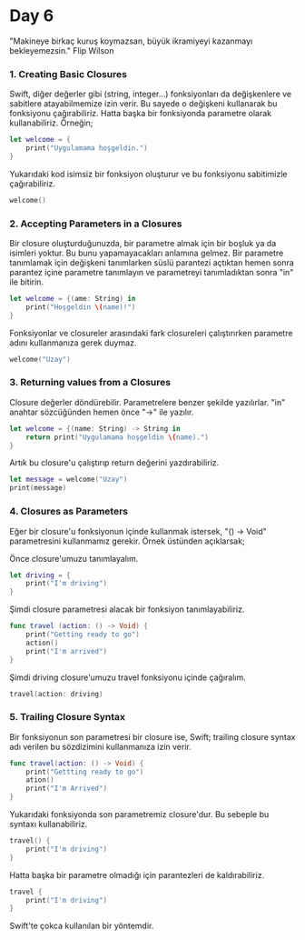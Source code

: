 # Day 6
"Makineye birkaç kuruş koymazsan, büyük ikramiyeyi kazanmayı bekleyemezsin." Flip Wilson
### 1. Creating Basic Closures
Swift, diğer değerler gibi (string, integer...) fonksiyonları da değişkenlere ve sabitlere atayabilmemize izin verir. Bu sayede o değişkeni kullanarak bu fonksiyonu çağırabiliriz. Hatta başka bir fonksiyonda parametre olarak kullanabiliriz. Örneğin;
```swift
let welcome = {
    print("Uygulamama hoşgeldin.")
}
```
Yukarıdaki kod isimsiz bir fonksiyon oluşturur ve bu fonksiyonu sabitimizle çağırabiliriz. 
```swift
welcome()
```
### 2. Accepting Parameters in a Closures
Bir closure oluşturduğunuzda, bir parametre almak için bir boşluk ya da isimleri yoktur. Bu bunu yapamayacakları anlamına gelmez. Bir parametre tanımlamak için değişkeni tanımlarken süslü parantezi açtıktan hemen sonra parantez içine parametre tanımlayın ve parametreyi tanımladıktan sonra "in" ile bitirin.

```swift
let welcome = {(ame: String) in
    print("Hoşgeldin \(name)!")
}
```
Fonksiyonlar ve closureler arasındaki fark closureleri çalıştırırken parametre adını kullanmanıza gerek duymaz.
```swift
welcome("Uzay")
```
### 3. Returning values from a Closures
Closure değerler döndürebilir. Parametrelere benzer şekilde yazılırlar. "in" anahtar sözcüğünden hemen önce "->" ile yazılır. 

```swift
let welcome = {(name: String) -> String in
    return print("Uygulamama hoşgeldin \(name).")
}
```
Artık bu closure'u çalıştırıp return değerini yazdırabiliriz.
```swift
let message = welcome("Uzay")
print(message)
```
### 4. Closures as Parameters
Eğer bir closure'u fonksiyonun içinde kullanmak istersek, "() -> Void" parametresini kullanmamız gerekir. Örnek üstünden açıklarsak;

Önce closure'umuzu tanımlayalım.
```swift
let driving = {
    print("I'm driving")
}
```
Şimdi closure parametresi alacak bir fonksiyon tanımlayabiliriz.
```swift
func travel (action: () -> Void) {
    print("Getting ready to go")
    action()
    print("I'm arrived")
}
```
Şimdi driving closure'umuzu travel fonksiyonu içinde çağıralım.
```swift
travel(action: driving)
```
### 5. Trailing Closure Syntax
Bir fonksiyonun son parametresi bir closure ise, Swift; trailing closure syntax adı verilen bu sözdizimini kullanmanıza izin verir. 
```swift
func travel(action: () -> Void) {
    print("Gettting ready to go")
    ation()
    print("I'm Arrived")
}
```
Yukarıdaki fonksiyonda son parametremiz closure'dur. Bu sebeple bu syntaxı kullanabiliriz.
```swift
travel() {
    print("I'm driving")
}
```
Hatta başka bir parametre olmadığı için parantezleri de kaldırabiliriz.
```swift
travel {
    print("I'm driving")
}
```
Swift'te çokca kullanılan bir yöntemdir.

